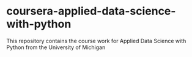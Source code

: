 # coursera-applied-data-science-with-python
This repository contains the course work for Applied Data Science with Python from the University of Michigan
